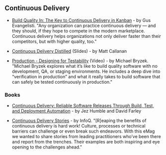 ## Continuous Delivery

- [Build Quality In: The Key to Continuous Delivery in Kanban](https://leankit.com/blog/2016/10/build-quality-key-continuous-delivery/) - by Gus Evangelisti. "Any organization can practice continuous delivery — and they should, if they hope to compete in the modern marketplace. Continuous delivery helps organizations not only deliver faster than their competitors, but with higher quality, too."

- [Continuous Delivery Distilled](https://www.slideshare.net/mcallana/continuous-delivery-distilled) (Slides) - by Matt Callanan

- [Production - Designing for Testability](https://www.infoq.com/presentations/quality-production) (Video) - by Michael Bryzek. "Michael Bryzek explores what it’s like to build quality software with no development, QA, or staging environments. He includes a deep dive into “verification in production” and what it really takes to build software that can safely be tested continuously in production."

### Books

- [Continuous Delivery: Reliable Software Releases Through Build, Test, and Deployment Automation](https://www.goodreads.com/book/show/8686650-continuous-delivery) - by Jez Humble and David Farley

- [Continuous Delivery Stories](https://www.infoq.com/minibooks/emag-continuous-delivery-stories) - by InfoQ. "[R]eaping the benefits of continuous delivery is hard work! Culture, processes or technical barriers can challenge or even break such endeavors. With this eMag we wanted to share stories from leading practitioners who’ve been there and report from the trenches. Their examples are both inspiring and eye opening to the challenges ahead."
